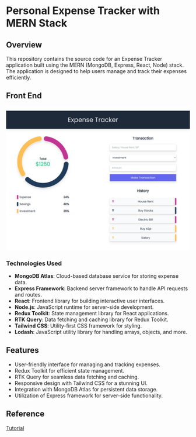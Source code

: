 # Personal Expense Tracker with MERN Stack

## Overview

This repository contains the source code for an Expense Tracker application built using the MERN (MongoDB, Express, React, Node) stack. The application is designed to help users manage and track their expenses efficiently.


## Front End 

![Front End](client/images/frontpage.png)



### Technologies Used

- **MongoDB Atlas**: Cloud-based database service for storing expense data.
- **Express Framework**: Backend server framework to handle API requests and routes.
- **React**: Frontend library for building interactive user interfaces.
- **Node.js**: JavaScript runtime for server-side development.
- **Redux Toolkit**: State management library for React applications.
- **RTK Query**: Data fetching and caching library for Redux Toolkit.
- **Tailwind CSS**: Utility-first CSS framework for styling.
- **Lodash**: JavaScript utility library for handling arrays, objects, and more.

## Features

- User-friendly interface for managing and tracking expenses.
- Redux Toolkit for efficient state management.
- RTK Query for seamless data fetching and caching.
- Responsive design with Tailwind CSS for a stunning UI.
- Integration with MongoDB Atlas for persistent data storage.
- Utilization of Express framework for server-side functionality.

## Reference

[Tutorial](https://www.youtube.com/watch?v=mhM-blTHBz8)
